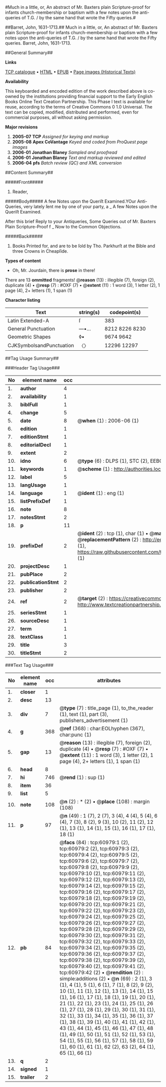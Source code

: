 #Much in a little, or, An abstract of Mr. Baxters plain Scripture-proof for infants church-membership or baptism with a few notes upon the anti-queries of T.G. / by the same hand that wrote the Fifty queries.#

##Barret, John, 1631-1713.##
Much in a little, or, An abstract of Mr. Baxters plain Scripture-proof for infants church-membership or baptism with a few notes upon the anti-queries of T.G. / by the same hand that wrote the Fifty queries.
Barret, John, 1631-1713.

##General Summary##

**Links**

[TCP catalogue](http://www.ota.ox.ac.uk/tcp/)  • 
[HTML](http://tei.it.ox.ac.uk/tcp/Texts-HTML/free/A26/A26961.html)  • 
[EPUB](http://tei.it.ox.ac.uk/tcp/Texts-EPUB/free/A26/A26961.epub) • 
[Page images (Historical Texts)](https://data.historicaltexts.jisc.ac.uk/view?pubId=eebo-12390242e&pageId=eebo-12390242e-60979-1)

**Availability**

This keyboarded and encoded edition of the
	       work described above is co-owned by the institutions
	       providing financial support to the Early English Books
	       Online Text Creation Partnership. This Phase I text is
	       available for reuse, according to the terms of Creative
	       Commons 0 1.0 Universal. The text can be copied,
	       modified, distributed and performed, even for
	       commercial purposes, all without asking permission.

**Major revisions**

1. __2005-07__ __TCP__ *Assigned for keying and markup*
1. __2005-08__ __Apex CoVantage__ *Keyed and coded from ProQuest page images*
1. __2006-01__ __Jonathan Blaney__ *Sampled and proofread*
1. __2006-01__ __Jonathan Blaney__ *Text and markup reviewed and edited*
1. __2006-04__ __pfs__ *Batch review (QC) and XML conversion*

##Content Summary##

#####Front#####

1. Reader,

#####Body#####
A few Notes upon the Queriſt Examined.YOur Anti-Queries, very lately ſent me by one of your party, a
    _ A few Notes upon the Queriſt Examined.

After this brief Reply to your Antiqueries, Some Queries out of Mr. Baxters Plain Scripture-Proof f
    _ Now to the Common Objections.

#####Back#####

1. Books Printed for, and are to be ſold by Tho. Parkhurſt at the Bible and three Crowns in Cheapſide.

**Types of content**

  * Oh, Mr. Jourdain, there is **prose** in there!

There are 13 **ommitted** fragments! 
 @__reason__ (13) : illegible (7), foreign (2), duplicate (4)  •  @__resp__ (7) : #OXF (7)  •  @__extent__ (11) : 1 word (3), 1 letter (2), 1 page (4), 2+ letters (1), 1 span (1)

**Character listing**


|Text|string(s)|codepoint(s)|
|---|---|---|
|Latin Extended-A|ſ|383|
|General Punctuation|—•…|8212 8226 8230|
|Geometric Shapes|◊▪|9674 9642|
|CJKSymbolsandPunctuation|〈〉|12296 12297|

##Tag Usage Summary##

###Header Tag Usage###

|No|element name|occ|attributes|
|---|---|---|---|
|1.|__author__|4||
|2.|__availability__|1||
|3.|__biblFull__|1||
|4.|__change__|5||
|5.|__date__|8| @__when__ (1) : 2006-06 (1)|
|6.|__edition__|1||
|7.|__editionStmt__|1||
|8.|__editorialDecl__|1||
|9.|__extent__|2||
|10.|__idno__|6| @__type__ (6) : DLPS (1), STC (2), EEBO-CITATION (1), OCLC (1), VID (1)|
|11.|__keywords__|1| @__scheme__ (1) : http://authorities.loc.gov/ (1)|
|12.|__label__|5||
|13.|__langUsage__|1||
|14.|__language__|1| @__ident__ (1) : eng (1)|
|15.|__listPrefixDef__|1||
|16.|__note__|8||
|17.|__notesStmt__|2||
|18.|__p__|11||
|19.|__prefixDef__|2| @__ident__ (2) : tcp (1), char (1)  •  @__matchPattern__ (2) : ([0-9\-]+):([0-9IVX]+) (1), (.+) (1)  •  @__replacementPattern__ (2) : http://eebo.chadwyck.com/downloadtiff?vid=$1&page=$2 (1), https://raw.githubusercontent.com/textcreationpartnership/Texts/master/tcpchars.xml#$1 (1)|
|20.|__projectDesc__|1||
|21.|__pubPlace__|2||
|22.|__publicationStmt__|2||
|23.|__publisher__|2||
|24.|__ref__|2| @__target__ (2) : https://creativecommons.org/publicdomain/zero/1.0/ (1), http://www.textcreationpartnership.org/docs/. (1)|
|25.|__seriesStmt__|1||
|26.|__sourceDesc__|1||
|27.|__term__|1||
|28.|__textClass__|1||
|29.|__title__|3||
|30.|__titleStmt__|2||


###Text Tag Usage###

|No|element name|occ|attributes|
|---|---|---|---|
|1.|__closer__|1||
|2.|__desc__|13||
|3.|__div__|7| @__type__ (7) : title_page (1), to_the_reader (1), text (1), part (3), publishers_advertisement (1)|
|4.|__g__|368| @__ref__ (368) : char:EOLhyphen (367), char:punc (1)|
|5.|__gap__|13| @__reason__ (13) : illegible (7), foreign (2), duplicate (4)  •  @__resp__ (7) : #OXF (7)  •  @__extent__ (11) : 1 word (3), 1 letter (2), 1 page (4), 2+ letters (1), 1 span (1)|
|6.|__head__|8||
|7.|__hi__|746| @__rend__ (1) : sup (1)|
|8.|__item__|36||
|9.|__list__|5||
|10.|__note__|108| @__n__ (2) : * (2)  •  @__place__ (108) : margin (108)|
|11.|__p__|97| @__n__ (49) : 1 (7), 2 (7), 3 (4), 4 (4), 5 (4), 6 (4), 7 (3), 8 (2), 9 (3), 10 (2), 11 (2), 12 (1), 13 (1), 14 (1), 15 (1), 16 (1), 17 (1), 18 (1)|
|12.|__pb__|84| @__facs__ (84) : tcp:60979:1 (2), tcp:60979:2 (2), tcp:60979:3 (2), tcp:60979:4 (2), tcp:60979:5 (2), tcp:60979:6 (2), tcp:60979:7 (2), tcp:60979:8 (2), tcp:60979:9 (2), tcp:60979:10 (2), tcp:60979:11 (2), tcp:60979:12 (2), tcp:60979:13 (2), tcp:60979:14 (2), tcp:60979:15 (2), tcp:60979:16 (2), tcp:60979:17 (2), tcp:60979:18 (2), tcp:60979:19 (2), tcp:60979:20 (2), tcp:60979:21 (2), tcp:60979:22 (2), tcp:60979:23 (2), tcp:60979:24 (2), tcp:60979:25 (2), tcp:60979:26 (2), tcp:60979:27 (2), tcp:60979:28 (2), tcp:60979:29 (2), tcp:60979:30 (2), tcp:60979:31 (2), tcp:60979:32 (2), tcp:60979:33 (2), tcp:60979:34 (2), tcp:60979:35 (2), tcp:60979:36 (2), tcp:60979:37 (2), tcp:60979:38 (2), tcp:60979:39 (2), tcp:60979:40 (2), tcp:60979:41 (2), tcp:60979:42 (2)  •  @__rendition__ (2) : simple:additions (2)  •  @__n__ (69) : 2 (1), 3 (1), 4 (1), 5 (1), 6 (1), 7 (1), 8 (2), 9 (2), 10 (1), 11 (1), 12 (1), 13 (1), 14 (1), 15 (1), 16 (1), 17 (1), 18 (1), 19 (1), 20 (1), 21 (1), 22 (1), 23 (1), 24 (1), 25 (1), 26 (1), 27 (1), 28 (1), 29 (1), 30 (1), 31 (1), 32 (1), 33 (1), 34 (1), 35 (1), 36 (1), 37 (1), 38 (1), 39 (1), 40 (1), 41 (1), 42 (1), 43 (1), 44 (1), 45 (1), 46 (1), 47 (1), 48 (1), 49 (1), 50 (1), 51 (1), 52 (1), 53 (1), 54 (1), 55 (1), 56 (1), 57 (1), 58 (1), 59 (1), 60 (1), 61 (1), 62 (2), 63 (2), 64 (1), 65 (1), 66 (1)|
|13.|__q__|2||
|14.|__signed__|1||
|15.|__trailer__|2||

